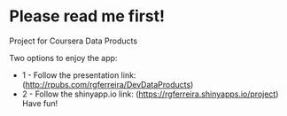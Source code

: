 # Please read me first!
Project for Coursera Data Products

Two options to enjoy the app:

- 1 - Follow the presentation link: (http://rpubs.com/rgferreira/DevDataProducts)
- 2 - Follow the shinyapp.io link: (https://rgferreira.shinyapps.io/project)
Have fun!
